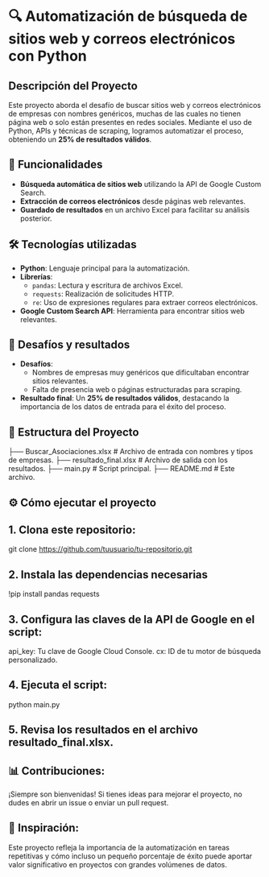 # 🔍 Automatización de búsqueda de sitios web y correos electrónicos con Python

## Descripción del Proyecto  
Este proyecto aborda el desafío de buscar sitios web y correos electrónicos de empresas con nombres genéricos, muchas de las cuales no tienen página web o solo están presentes en redes sociales. Mediante el uso de Python, APIs y técnicas de scraping, logramos automatizar el proceso, obteniendo un **25% de resultados válidos**.

## 🚀 Funcionalidades  
- **Búsqueda automática de sitios web** utilizando la API de Google Custom Search.
- **Extracción de correos electrónicos** desde páginas web relevantes.
- **Guardado de resultados** en un archivo Excel para facilitar su análisis posterior.

## 🛠 Tecnologías utilizadas  
- **Python**: Lenguaje principal para la automatización.  
- **Librerías**:  
  - `pandas`: Lectura y escritura de archivos Excel.  
  - `requests`: Realización de solicitudes HTTP.  
  - `re`: Uso de expresiones regulares para extraer correos electrónicos.  
- **Google Custom Search API**: Herramienta para encontrar sitios web relevantes.

## 📝 Desafíos y resultados  
- **Desafíos**:  
  - Nombres de empresas muy genéricos que dificultaban encontrar sitios relevantes.  
  - Falta de presencia web o páginas estructuradas para scraping.  
- **Resultado final**: Un **25% de resultados válidos**, destacando la importancia de los datos de entrada para el éxito del proceso.

## 📂 Estructura del Proyecto  
├── Buscar_Asociaciones.xlsx # Archivo de entrada con nombres y tipos de empresas. 
├── resultado_final.xlsx # Archivo de salida con los resultados. 
├── main.py # Script principal. 
├── README.md # Este archivo.

## ⚙ Cómo ejecutar el proyecto  
## 1. Clona este repositorio:  
   
   git clone https://github.com/tuusuario/tu-repositorio.git
   
## 2. Instala las dependencias necesarias
 !pip install pandas requests

## 3. Configura las claves de la API de Google en el script:
api_key: Tu clave de Google Cloud Console.
cx: ID de tu motor de búsqueda personalizado.

## 4. Ejecuta el script:
python main.py

## 5. Revisa los resultados en el archivo resultado_final.xlsx.

## 📊 Contribuciones:
¡Siempre son bienvenidas! Si tienes ideas para mejorar el proyecto, no dudes en abrir un issue o enviar un pull request.

## 🌟 Inspiración:

Este proyecto refleja la importancia de la automatización en tareas repetitivas y cómo incluso un pequeño porcentaje de éxito puede aportar valor significativo en proyectos con grandes volúmenes de datos.
